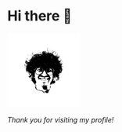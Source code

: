 # Hi there 👋

<img src="image/jawadefaj.png" alt="jawadefaj" width="150px" />

*Thank you for visiting my profile!* 
